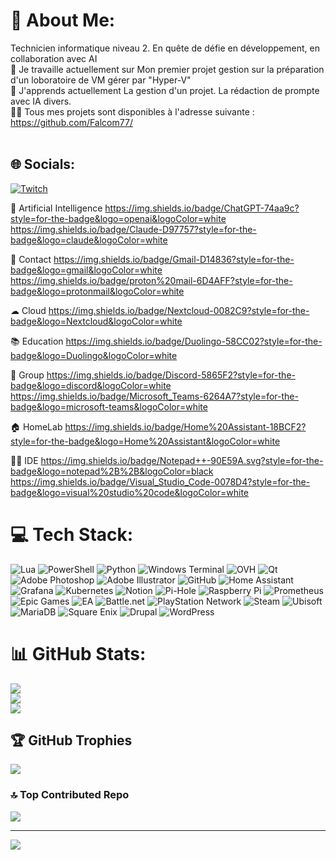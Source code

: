 # 💫 About Me:
Technicien informatique niveau 2. En quête de défie en développement, en collaboration avec AI<br>🔭 Je travaille actuellement sur Mon premier projet gestion sur la préparation d'un loboratoire  de VM gérer par "Hyper-V"<br>🌱 J'apprends actuellement La gestion d'un projet. La rédaction de prompte avec IA divers.<br>👨‍💻 Tous mes projets sont disponibles à l'adresse suivante : https://github.com/Falcom77/<br><br>


## 🌐 Socials:
[![Twitch](https://img.shields.io/badge/Twitch-%239146FF.svg?logo=Twitch&logoColor=white)](https://twitch.tv/FALCOM77) 

🤖 Artificial Intelligence
https://img.shields.io/badge/ChatGPT-74aa9c?style=for-the-badge&logo=openai&logoColor=white
https://img.shields.io/badge/Claude-D97757?style=for-the-badge&logo=claude&logoColor=white

📱 Contact 
https://img.shields.io/badge/Gmail-D14836?style=for-the-badge&logo=gmail&logoColor=white
https://img.shields.io/badge/proton%20mail-6D4AFF?style=for-the-badge&logo=protonmail&logoColor=white

☁ Cloud
https://img.shields.io/badge/Nextcloud-0082C9?style=for-the-badge&logo=Nextcloud&logoColor=white

📚 Education
https://img.shields.io/badge/Duolingo-58CC02?style=for-the-badge&logo=Duolingo&logoColor=white

🤜 Group
https://img.shields.io/badge/Discord-5865F2?style=for-the-badge&logo=discord&logoColor=white
https://img.shields.io/badge/Microsoft_Teams-6264A7?style=for-the-badge&logo=microsoft-teams&logoColor=white

🏠 HomeLab
https://img.shields.io/badge/Home%20Assistant-18BCF2?style=for-the-badge&logo=Home%20Assistant&logoColor=white

👩‍💻 IDE
https://img.shields.io/badge/Notepad++-90E59A.svg?style=for-the-badge&logo=notepad%2B%2B&logoColor=black
https://img.shields.io/badge/Visual_Studio_Code-0078D4?style=for-the-badge&logo=visual%20studio%20code&logoColor=white


# 💻 Tech Stack:
![Lua](https://img.shields.io/badge/lua-%232C2D72.svg?style=plastic&logo=lua&logoColor=white) ![PowerShell](https://img.shields.io/badge/PowerShell-%235391FE.svg?style=plastic&logo=powershell&logoColor=white) ![Python](https://img.shields.io/badge/python-3670A0?style=plastic&logo=python&logoColor=ffdd54) ![Windows Terminal](https://img.shields.io/badge/Windows%20Terminal-%234D4D4D.svg?style=plastic&logo=windows-terminal&logoColor=white) ![OVH](https://img.shields.io/badge/ovh-%23123F6D.svg?style=plastic&logo=ovh&logoColor=#123F6D) ![Qt](https://img.shields.io/badge/Qt-%23217346.svg?style=plastic&logo=Qt&logoColor=white) ![Adobe Photoshop](https://img.shields.io/badge/adobe%20photoshop-%2331A8FF.svg?style=plastic&logo=adobe%20photoshop&logoColor=white) ![Adobe Illustrator](https://img.shields.io/badge/adobe%20illustrator-%23FF9A00.svg?style=plastic&logo=adobe%20illustrator&logoColor=white) ![GitHub](https://img.shields.io/badge/github-%23121011.svg?style=plastic&logo=github&logoColor=white) ![Home Assistant](https://img.shields.io/badge/home%20assistant-%2341BDF5.svg?style=plastic&logo=home-assistant&logoColor=white) ![Grafana](https://img.shields.io/badge/grafana-%23F46800.svg?style=plastic&logo=grafana&logoColor=white) ![Kubernetes](https://img.shields.io/badge/kubernetes-%23326ce5.svg?style=plastic&logo=kubernetes&logoColor=white) ![Notion](https://img.shields.io/badge/Notion-%23000000.svg?style=plastic&logo=notion&logoColor=white) ![Pi-Hole](https://img.shields.io/badge/pihole-%2396060C.svg?style=plastic&logo=pi-hole&logoColor=white) ![Raspberry Pi](https://img.shields.io/badge/-Raspberry_Pi-C51A4A?style=plastic&logo=Raspberry-Pi) ![Prometheus](https://img.shields.io/badge/Prometheus-E6522C?style=plastic&logo=Prometheus&logoColor=white) ![Epic Games](https://img.shields.io/badge/epicgames-%23313131.svg?style=plastic&logo=epicgames&logoColor=white) ![EA](https://img.shields.io/badge/ea-%23000000.svg?style=plastic&logo=ea&logoColor=white) ![Battle.net](https://img.shields.io/badge/battle.net-%2300AEFF.svg?style=plastic&logo=battle.net&logoColor=white) ![PlayStation Network](https://img.shields.io/badge/PSN-%230070D1.svg?style=plastic&logo=Playstation&logoColor=white) ![Steam](https://img.shields.io/badge/steam-%23000000.svg?style=plastic&logo=steam&logoColor=white) ![Ubisoft](https://img.shields.io/badge/Ubisoft-%23F5F5F5.svg?style=plastic&logo=Ubisoft&logoColor=black) ![MariaDB](https://img.shields.io/badge/MariaDB-003545?style=plastic&logo=mariadb&logoColor=white) ![Square Enix](https://img.shields.io/badge/SquareEnix-%23ED1C24.svg?style=plastic&logo=SquareEnix&logoColor=white) ![Drupal](https://img.shields.io/badge/drupal-%230678BE.svg?style=plastic&logo=drupal&logoColor=white) ![WordPress](https://img.shields.io/badge/WordPress-%23117AC9.svg?style=plastic&logo=WordPress&logoColor=white)
# 📊 GitHub Stats:
![](https://github-readme-stats.vercel.app/api?username=Falcom77&theme=blue-green&hide_border=false&include_all_commits=true&count_private=true)<br/>
![](https://nirzak-streak-stats.vercel.app/?user=Falcom77&theme=blue-green&hide_border=false)<br/>
![](https://github-readme-stats.vercel.app/api/top-langs/?username=Falcom77&theme=blue-green&hide_border=false&include_all_commits=true&count_private=true&layout=compact)

## 🏆 GitHub Trophies
![](https://github-profile-trophy.vercel.app/?username=Falcom77&theme=gruvbox&no-frame=false&no-bg=false&margin-w=4)

### 🔝 Top Contributed Repo
![](https://github-contributor-stats.vercel.app/api?username=Falcom77&limit=5&theme=blue-green&combine_all_yearly_contributions=true)

---
[![](https://visitcount.itsvg.in/api?id=Falcom77&icon=6&color=4)](https://visitcount.itsvg.in)

<!-- Proudly created with GPRM ( https://gprm.itsvg.in ) -->
